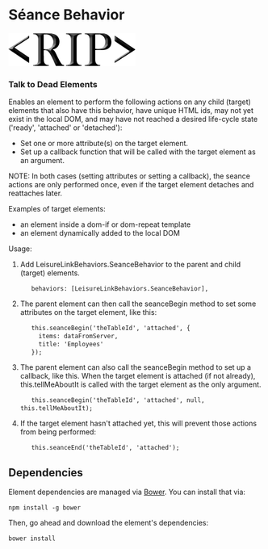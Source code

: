 # Séance Behavior

![RIP](docs/logo.png)

### Talk to Dead Elements

Enables an element to perform the following actions on any child (target) elements
that also have this behavior, have unique HTML ids, may not yet exist in the local DOM,
and may have not reached a desired life-cycle state ('ready', 'attached' or 'detached'):

- Set one or more attribute(s) on the target element.
- Set up a callback function that will be called with the target element as an argument.

NOTE: In both cases (setting attributes or setting a callback), the seance actions are only performed once,
even if the target element detaches and reattaches later.

Examples of target elements:

- an element inside a dom-if or dom-repeat template
- an element dynamically added to the local DOM

Usage:

1. Add LeisureLinkBehaviors.SeanceBehavior to the parent and child (target) elements.

          behaviors: [LeisureLinkBehaviors.SeanceBehavior],

1. The parent element can then call the seanceBegin method to set some attributes on the target element, like this:

          this.seanceBegin('theTableId', 'attached', {
            items: dataFromServer,
            title: 'Employees'
          });

1. The parent element can also call the seanceBegin method to set up a callback, like this.
When the target element is attached (if not already),
this.tellMeAboutIt is called with the target element as the only argument.

          this.seanceBegin('theTableId', 'attached', null, this.tellMeAboutIt);

1. If the target element hasn't attached yet, this will prevent those actions from being performed:

          this.seanceEnd('theTableId', 'attached');

## Dependencies

Element dependencies are managed via [Bower](http://bower.io/). You can install that via:

    npm install -g bower

Then, go ahead and download the element's dependencies:

    bower install
